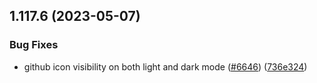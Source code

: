 ## 1.117.6 (2023-05-07)


### Bug Fixes

* github icon visibility on both light and dark mode ([#6646](https://github.com/EddieHubCommunity/LinkFree/issues/6646)) ([736e324](https://github.com/EddieHubCommunity/LinkFree/commit/736e32424a6898e14b9e15469d533ebf225818f6))



